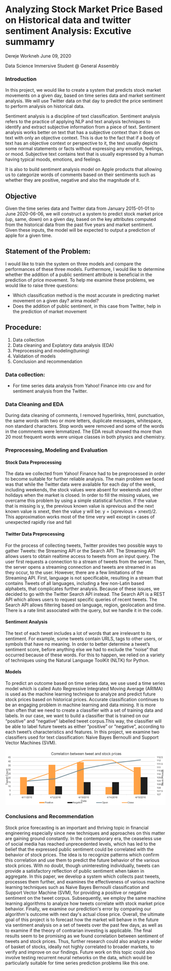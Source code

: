
# Analyzing Stock Market Price Based on Historical data and twitter sentiment Analysis: Excutive summamry

  Dereje Workneh  June 09, 2020

  Data Science Immersive Student @ General Assembly


### Introduction
In this project, we would like to create a system that predicts stock market movements on a given day, based on time series data and market sentiment analysis. We will use Twitter data on that day to predict the price sentiment to perform analysis on historical data.

Sentiment analysis is a discipline of text classification. Sentiment analysis refers to the practice of applying NLP and text analysis techniques to identify and extract subjective information from a piece of text. Sentiment analysis works better on text that has a subjective context than it does on text with only an objective context. This is due to the fact that if a body of text has an objective context or perspective to it, the text usually depicts some normal statements or facts without expressing any emotion, feelings, or mood. Subjective text contains text that is usually expressed by a human having typical moods, emotions, and feelings.

It is also to build sentiment analysis model on Apple products that allowing us to categorize words of comments based on their sentiments such as whether they are positive, negative and also the magnitude of it.

## Objective
Given the time series data and Twitter data from January 2015-01-01 to June 2020-06-06, we will construct a system to predict stock market price (up, same, down) on a given day, based on the key attributes computed from the historical data from the past five years and market sentiment. Given these inputs, the model will be expected to output a prediction of apple for a given time.
## Statement of the Problem:
I would like to train the system on three models and compare the performances of these three models. Furthermore, I would like to determine whether the addition of a public sentiment attribute is beneficial in the prediction of price movement. To help me examine these problems, we would like to raise three questions:

- Which classification method is the most accurate in predicting market movement on a given day? arima model?
- Does the addition of public sentiment, in this case from Twitter, help in the prediction of market movement



## Procedure:
1. Data collection
2. Data cleaning and Explatory data analysis (EDA)
3. Preprocessing and modeling(tuning)
4. Validation of models
5. Conclusion and recommendation


### Data collection:
- For time series data analysis from Yahoo! Finance into csv and for sentiment analysis from the Twitter.

### Data Cleaning and EDA
During data cleaning of comments, I removed hyperlinks, html, punctuation, the same words with two or more letters, duplicate messages, whitespace, non standard characters.  Stop words were removed and some of the words in the commnents were lemmatized. The EDA result showed tha more than 20 most frequent words were unique classes in both physics and chemistry.


### Preprocessing, Modeling and Evaluation
#### Stock Data Preprocessing
The data we collected from Yahoo! Finance had to be
preprocessed in order to become suitable for further reliable analysis. The main problem we faced was that while
the Twitter data were available for each day of the week, including weekends, the stock values were absent for weekends
and other holidays when the market is closed. In order to
fill the missing values, we overcame this problem by using a
simple statistical function. If the value that is missing is y,
the previous known value is xprevious and the next known
value is xnext, then the value y will be:
y = (xprevious + xnext)/2.
This approximation works most of the time very well except in cases of unexpected rapidly rise and fall
#### Twitter Data Preprocessing
For the process of collecting tweets, Twitter provides two
possible ways to gather Tweets: the Streaming API or the
Search API. The Streaming API allows users to obtain realtime access to tweets from an input query. The user first
requests a connection to a stream of tweets from the server.
Then, the server opens a streaming connection and tweets
are streamed in as they occur, to the user. However, there
are a few limitations of the Streaming API. First, language is
not specificable, resulting in a stream that contains Tweets
of all languages, including a few non-Latin based alphabets,
that complicates further analysis.
Because of these issues, we decided to go with the Twitter
Search API instead. The Search API is a REST API which
allows users to request specific queries of recent tweets. The
Search API allows filtering based on language, region, geolocation and time. There is a rate limit associated with the
query, but we handle it in the code.

#### Sentiment Analysis
The text of each tweet includes a lot of words that are
irrelevant to its sentiment. For example, some tweets contain URLS, tags to other users, or symbols that have no
meaning. In order to better determine a tweet’s sentiment
score, before anything else we had to exclude the “noise”
that occurred because of these words. For this to happen,
we relied on a variety of techniques using the Natural Language ToolKit (NLTK) for Python. 

#### Models
To predict an outcome based on time series data, we  use used a time series model which is called Auto Regressive Integrated Moving Average (ARIMA) is used as the machine learning technique to analyze and predict future stock prices based on historical prices.
Accurate classification continues to be an engaging problem in machine learning and data mining. It is more than
often that we need to create a classifier with a set of training data and labels. In our case, we want to build a classifier that is trained on our “positive” and “negative” labelled
tweet corpus.This way, the classifier will be able to label future tweets as either ”positive” or ”negative”, according to
each tweet’s characteristics and features. In this project,
we examine two classifiers used for text classification: Naive
Bayes Bernoulli and Support Vector Machines (SVM).

![Alt text](https://github.com/Dereje-workneh/Dereje-Capstone-Project/blob/master/Correlation%20between%20tweet%20and%20stock%20prices.png)

### Conclusions and Recommendation
Stock price forecasting is an important and thriving topic in financial engineering especially since new techniques and approaches on this matter are gaining ground constantly. In the contemporary era, the ceaseless use of social media has reached unprecedented levels, which has led to the belief that the expressed public sentiment could be correlated with the behavior of stock prices. The idea is to recognize patterns which confirm this correlation and use them to predict the future behavior of the various stock prices. With no doubt, though uninteresting individually, tweets can provide a satisfactory reflection of public sentiment when taken in aggregate. In this paper, we develop a system which collects past tweets, processes them further, and examines the effectiveness of various machine learning techniques such as Naive Bayes Bernoulli classification and Support Vector Machine (SVM), for providing a positive or negative sentiment on the tweet corpus. Subsequently, we employ the same machine learning algorithms to analyze how tweets correlate with stock market price behavior. Finally, we examine our prediction's error by comparing our algorithm's outcome with next day's actual close price. Overall, the ultimate goal of this project is to forecast how the market will behave in the future via sentiment analysis on a set of tweets over the past few days, as well as to examine if the theory of contrarian investing is applicable. The final results seem to be promising as we found correlation between sentiment of tweets and stock prices. Thus, further research could
also analyze a wider of basket of stocks, ideally not highly correlated to broader markets,
to verify and improve on our findings. Future
work on this topic could also involve testing
recurrent neural networks on the data, which
would be particularly suitable for time series
prediction problems like this one.









